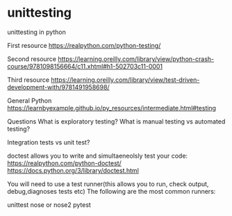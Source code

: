 # unittesting
unittesting in python

First resource
https://realpython.com/python-testing/

Second resource
https://learning.oreilly.com/library/view/python-crash-course/9781098156664/c11.xhtml#h1-502703c11-0001

Third resource
https://learning.oreilly.com/library/view/test-driven-development-with/9781491958698/

General Python 
https://learnbyexample.github.io/py_resources/intermediate.html#testing

Questions
What is exploratory testing?
What is manual testing vs automated testing?

Integration tests vs unit test?


doctest allows you to write and simultaeneolsly test your code:
https://realpython.com/python-doctest/
https://docs.python.org/3/library/doctest.html

You will need to use a test runner(this allows you to run, check output, debug,diagnoses tests etc)
The following are the most common runners:

unittest
nose or nose2
pytest